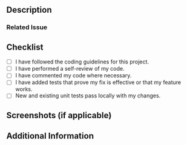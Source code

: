 ## Description

<!--
Provide a concise description of the changes introduced by this PR.
Explain the problem this PR addresses and how the changes resolve it.
-->

### Related Issue

<!--
If this PR addresses an existing issue, please link to it.
Example: Closes #123
-->

## Checklist

- [ ] I have followed the coding guidelines for this project.
- [ ] I have performed a self-review of my code.
- [ ] I have commented my code where necessary.
- [ ] I have added tests that prove my fix is effective or that my feature works.
- [ ] New and existing unit tests pass locally with my changes.

## Screenshots (if applicable)

<!--
Include screenshots to help explain the changes made in this PR.
-->

## Additional Information

<!--
Add any other information or context about the PR here.
-->